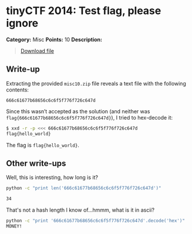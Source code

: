 # tinyCTF 2014: Test flag, please ignore

**Category:** Misc
**Points:** 10
**Description:**

> [Download file](misc10.zip)

## Write-up

Extracting the provided `misc10.zip` file reveals a text file with the following contents:

```
666c61677b68656c6c6f5f776f726c647d
```

Since this wasn’t accepted as the solution (and neither was `flag{666c61677b68656c6c6f5f776f726c647d}`), I tried to hex-decode it:

```bash
$ xxd -r -p <<< 666c61677b68656c6c6f5f776f726c647d
flag{hello_world}
```

The flag is `flag{hello_world}`.

## Other write-ups

Well, this is interesting, how long is it?

```bash
python -c "print len('666c61677b68656c6c6f5f776f726c647d')"

34
```

That's not a hash length I know of...hmmm, what is it in ascii?

```bash
python -c "print '666c61677b68656c6c6f5f776f726c647d'.decode('hex')"
MONEY!
```
